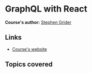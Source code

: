 # GraphQL with React

**Course's author:** [Stephen Grider](https://twitter.com/ste_grider)

## Links
- [Course's website](https://www.udemy.com/graphql-with-react-course/)


## Topics covered
